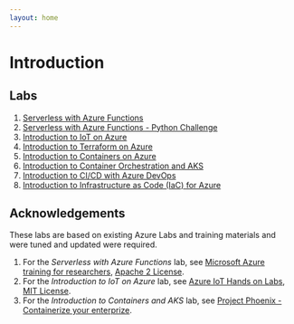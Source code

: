 ```yaml
---
layout: home
---
```


# Introduction

## Labs

1. [Serverless with Azure Functions](./labs/01_serverless/serverless.md) 
1. [Serverless with Azure Functions - Python Challenge](./labs/01_serverless/serverless_python_challenge.md)
1. [Introduction to IoT on Azure](./labs/02_iot/iot.md)
1. [Introduction to Terraform on Azure](./labs/03_terraform/terraform.md)
1. [Introduction to Containers on Azure](./labs/04_containers_on_azure/containers_on_azure.md)
1. [Introduction to Container Orchestration and AKS](./labs/05_container_orchestration_and_aks/containers_and_aks.md)
1. [Introduction to CI/CD with Azure DevOps](./labs/06_cicd_azure_devops/cicd_azure_devops.md)
1. [Introduction to Infrastructure as Code (IaC) for Azure](./labs/07_iac/iac.md)

## Acknowledgements

These labs are based on existing Azure Labs and training materials and were tuned and updated were required.

1. For the *Serverless with Azure Functions* lab, see [Microsoft Azure training for researchers](https://github.com/MSRConnections/Azure-training-course), [Apache 2 License](https://raw.githubusercontent.com/MSRConnections/Azure-training-course/master/LICENSE.md).
1. For the *Introduction to IoT on Azure* lab, see [Azure IoT Hands on Labs](https://github.com/Azure-Samples/azureiotlabs), [MIT License](https://raw.githubusercontent.com/Azure-Samples/azureiotlabs/master/LICENSE.md).
1. For the *Introduction to Containers and AKS* lab, see [Project Phoenix - Containerize your enterprize](https://github.com/denniszielke/phoenix).
